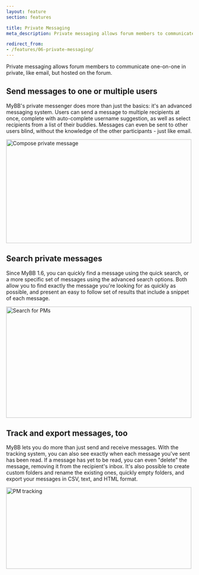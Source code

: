 ```yaml
---
layout: feature
section: features

title: Private Messaging
meta_description: Private messaging allows forum members to communicate with each other privately.

redirect_from:
- /features/06-private-messaging/
---
```

Private messaging allows forum members to communicate one-on-one in private, like email, but hosted on the forum.

## Send messages to one or multiple users
MyBB's private messenger does more than just the basics: it's an advanced messaging system. Users can send a message to multiple recipients at once, complete with auto-complete username suggestion, as well as select recipients from a list of their buddies. Messages can even be sent to other users blind, without the knowledge of the other participants - just like email.

<p class="tourScreenshot"><a href="{{ site.url }}/assets/images/tour/private-messaging/compose-pm.png" class="fancybox" title="MyBB's tried and tested PM system provides a platform for users to talk privately one-to-one, allowing for a wide range of uses."><img alt="Compose private message" src="{{ site.url }}/assets/images/tour/private-messaging/compose-pm.png" width="500" height="280" /></a></p>

## Search private messages
Since MyBB 1.6, you can quickly find a message using the quick search, or a more specific set of messages using the advanced search options. Both allow you to find exactly the message you're looking for as quickly as possible, and present an easy to follow set of results that include a snippet of each message.

<p class="tourScreenshot"><a href="{{ site.url }}/assets/images/tour/private-messaging/advanced-search.png" class="fancybox" title="With MyBB's PM search feature you'll never lose track of your messages again."><img alt="Search for PMs" src="{{ site.url }}/assets/images/tour/private-messaging/advanced-search.png" width="500" height="300" /></a></p>


## Track and export messages, too
MyBB lets you do more than just send and receive messages. With the tracking system, you can also see exactly when each message you've sent has been read. If a message has yet to be read, you can even "delete" the message, removing it from the recipient's inbox. It's also possible to create custom folders and rename the existing ones, quickly empty folders, and export your messages in CSV, text, and HTML format.

<p class="tourScreenshot"><a href="{{ site.url }}/assets/images/tour/private-messaging/pm-tracking.png" class="fancybox" title="PM tracking is perfect for making sure your messages have been read, or deleting them before the receipient has the chance."><img alt="PM tracking" src="{{ site.url }}/assets/images/tour/private-messaging/pm-tracking.png" width="500" height="220" /></a></p>
